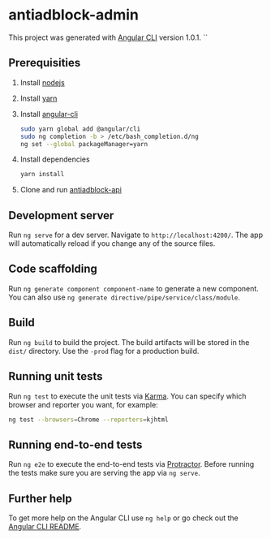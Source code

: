 # antiadblock-admin

This project was generated with [Angular CLI](https://github.com/angular/angular-cli) version 1.0.1.
``
## Prerequisities

1. Install [nodejs](https://nodejs.org/en/download/package-manager/)
2. Install [yarn](https://yarnpkg.com/en/docs/install#linux-tab)
3. Install [angular-cli](https://github.com/angular/angular-cli)

	```bash
	sudo yarn global add @angular/cli
	sudo ng completion -b > /etc/bash_completion.d/ng
	ng set --global packageManager=yarn
	```
4. Install dependencies

	```bash
	yarn install
	```
5. Clone and run [antiadblock-api](https://gitlab.performax.cz/antiadblock/api)

## Development server

Run `ng serve` for a dev server. Navigate to `http://localhost:4200/`. The app will automatically reload if you change any of the source files.

## Code scaffolding

Run `ng generate component component-name` to generate a new component. You can also use `ng generate directive/pipe/service/class/module`.

## Build

Run `ng build` to build the project. The build artifacts will be stored in the `dist/` directory. Use the `-prod` flag for a production build.

## Running unit tests

Run `ng test` to execute the unit tests via [Karma](https://karma-runner.github.io).
You can specify which browser and reporter you want, for example:
```bash
ng test --browsers=Chrome --reporters=kjhtml
```

## Running end-to-end tests

Run `ng e2e` to execute the end-to-end tests via [Protractor](http://www.protractortest.org/).
Before running the tests make sure you are serving the app via `ng serve`.

## Further help

To get more help on the Angular CLI use `ng help` or go check out the [Angular CLI README](https://github.com/angular/angular-cli/blob/master/README.md).
